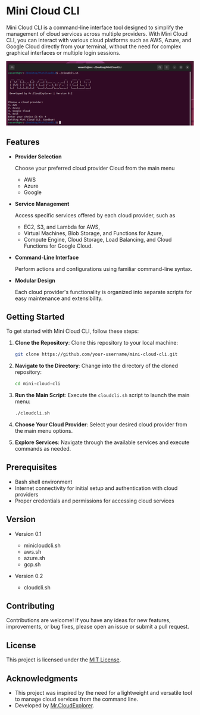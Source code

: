 # Mini Cloud CLI

Mini Cloud CLI is a command-line interface tool designed to simplify the management of cloud services across multiple providers. With Mini Cloud CLI, you can interact with various cloud platforms such as AWS, Azure, and Google Cloud directly from your terminal, without the need for complex graphical interfaces or multiple login sessions.

![Tool](snap/Interface.png)

## Features

- **Provider Selection**
  
  Choose your preferred cloud provider Cloud from the main menu
    - AWS
    - Azure
    - Google 
- **Service Management**
  
  Access specific services offered by each cloud provider, such as
    - EC2, S3, and Lambda for AWS,
    - Virtual Machines, Blob Storage, and Functions for Azure,
    - Compute Engine, Cloud Storage, Load Balancing, and Cloud Functions for Google Cloud.
      
- **Command-Line Interface**
  
  Perform actions and configurations using familiar command-line syntax.
  
- **Modular Design**
  
  Each cloud provider's functionality is organized into separate scripts for easy maintenance and extensibility.

## Getting Started

To get started with Mini Cloud CLI, follow these steps:

1. **Clone the Repository**: Clone this repository to your local machine:

    ```bash
    git clone https://github.com/your-username/mini-cloud-cli.git
    ```

2. **Navigate to the Directory**: Change into the directory of the cloned repository:

    ```bash
    cd mini-cloud-cli
    ```

3. **Run the Main Script**: Execute the `cloudcli.sh` script to launch the main menu:

    ```bash
    ./cloudcli.sh
    ```

4. **Choose Your Cloud Provider**: Select your desired cloud provider from the main menu options.

5. **Explore Services**: Navigate through the available services and execute commands as needed.

## Prerequisites

- Bash shell environment
- Internet connectivity for initial setup and authentication with cloud providers
- Proper credentials and permissions for accessing cloud services

## Version

- Version 0.1
  - minicloudcli.sh
  - aws.sh
  - azure.sh
  - gcp.sh

- Version 0.2
  - cloudcli.sh


## Contributing

Contributions are welcome! If you have any ideas for new features, improvements, or bug fixes, please open an issue or submit a pull request.

## License

This project is licensed under the [MIT License](LICENSE).

## Acknowledgments

- This project was inspired by the need for a lightweight and versatile tool to manage cloud services from the command line.
- Developed by [Mr.CloudExplorer](https://github.com/Vasanthabalaji01).
